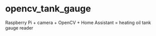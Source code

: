 # opencv_tank_gauge
Raspberry Pi + camera + OpenCV + Home Assistant = heating oil tank gauge reader
